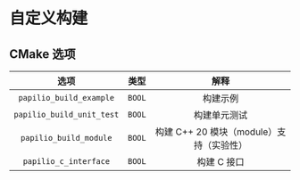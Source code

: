 # 自定义构建
## CMake 选项
|           选项            |  类型  |                   解释                   |
| :-----------------------: | :----: | :--------------------------------------: |
|  `papilio_build_example`  | `BOOL` |                 构建示例                 |
| `papilio_build_unit_test` | `BOOL` |               构建单元测试               |
|  `papilio_build_module`   | `BOOL` | 构建 C++ 20 模块（module）支持（实验性） |
|   `papilio_c_interface`   | `BOOL` |               构建 C 接口                |
